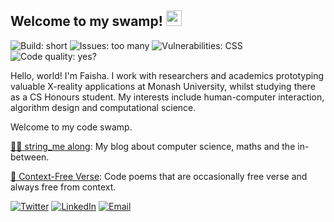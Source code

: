 <h2>Welcome to my swamp! <img src="https://cdn131.picsart.com/321153954092211.png?type=webp&to=min&r=640)" width=25></h2>

![Build: short](https://img.shields.io/badge/build-short-brightgreen) 
![Issues: too many](https://img.shields.io/badge/issues-too%20many-red) 
![Vulnerabilities: CSS](https://img.shields.io/badge/vulnerabilities-CSS-yellow) 
![Code quality: yes?](https://img.shields.io/badge/code%20quality-yes-brightgreen)

Hello, world! I'm Faisha. I work with researchers and academics prototyping valuable X-reality applications at Monash University, whilst studying there as a CS Honours student. My interests include human-computer interaction, algorithm design and computational science.

Welcome to my code swamp.

[👩‍💻 string_me along](https://faisha.dev/): My blog about computer science, maths and the in-between.

[🥀 Context-Free Verse](https://contextfreeverse.com/): Code poems that are occasionally free verse and always free from context.

[![Twitter](https://img.shields.io/badge/Twitter--white?style=social&logo=twitter&link=https://twitter.com/faishasj)](https://twitter.com/faishasj)
[![LinkedIn](https://img.shields.io/badge/LinkedIn--white?style=social&logo=linkedin&link=https://www.linkedin.com/in/faisha-surjatin/)](https://www.linkedin.com/in/faisha-surjatin/)
[![Email](https://img.shields.io/badge/Email--white?style=social&logo=gmail&link=mailto:faisha@faisha.dev)](mailto:faisha@faisha.dev)
